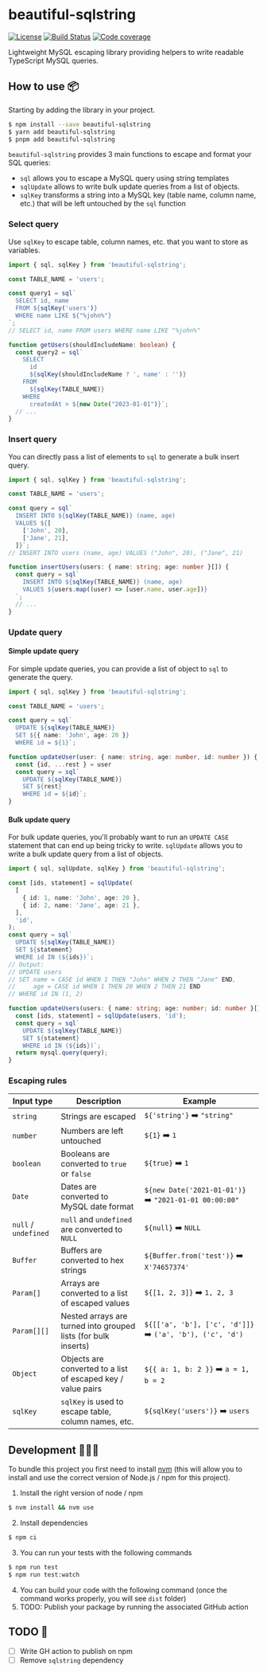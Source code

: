# beautiful-sqlstring

[![License](https://img.shields.io/badge/License-Apache_2.0-blue.svg)](https://opensource.org/licenses/Apache-2.0)
[![Build Status](https://github.com/MarwanEB/beautiful-sqlstring/actions/workflows/main.yaml/badge.svg)](https://github.com/MarwanEB/beautiful-sqlstring/actions/workflows/main.yaml)
[![Code coverage](https://codecov.io/gh/MarwanEB/beautiful-sqlstring/graph/badge.svg?token=ZFK2TXK7D1)](https://codecov.io/gh/MarwanEB/beautiful-sqlstring)

Lightweight MySQL escaping library providing helpers to write readable TypeScript MySQL queries.

## How to use 📦

Starting by adding the library in your project.

```sh
$ npm install --save beautiful-sqlstring
$ yarn add beautiful-sqlstring
$ pnpm add beautiful-sqlstring
```

`beautiful-sqlstring` provides 3 main functions to escape and format your SQL queries:

- `sql` allows you to escape a MySQL query using string templates
- `sqlUpdate` allows to write bulk update queries from a list of objects.
- `sqlKey` transforms a string into a MySQL key (table name, column name, etc.) that will be left untouched by the `sql` function

### Select query

Use `sqlKey` to escape table, column names, etc. that you want to store as variables.

```ts
import { sql, sqlKey } from 'beautiful-sqlstring';

const TABLE_NAME = 'users';

const query1 = sql`
  SELECT id, name
  FROM ${sqlKey('users')}
  WHERE name LIKE ${"%john%"}
`;
// SELECT id, name FROM users WHERE name LIKE "%john%"

function getUsers(shouldIncludeName: boolean) {
  const query2 = sql`
    SELECT
      id
      ${sqlKey(shouldIncludeName ? ', name' : '')}
    FROM
      ${sqlKey(TABLE_NAME)}
    WHERE
      createdAt > ${new Date("2023-01-01")}`;
  // ...
}
```

### Insert query

You can directly pass a list of elements to `sql` to generate a bulk insert query.

```ts
import { sql, sqlKey } from 'beautiful-sqlstring';

const TABLE_NAME = 'users';

const query = sql`
  INSERT INTO ${sqlKey(TABLE_NAME)} (name, age)
  VALUES ${[
    ['John', 20],
    ['Jane', 21],
  ]}`;
// INSERT INTO users (name, age) VALUES ("John", 20), ("Jane", 21)

function insertUsers(users: { name: string; age: number }[]) {
  const query = sql`
    INSERT INTO ${sqlKey(TABLE_NAME)} (name, age)
    VALUES ${users.map((user) => [user.name, user.age])}
  `;
  // ...
}
```

### Update query

#### Simple update query

For simple update queries, you can provide a list of object to `sql` to generate the query.

```ts
import { sql, sqlKey } from 'beautiful-sqlstring';

const TABLE_NAME = 'users';

const query = sql`
  UPDATE ${sqlKey(TABLE_NAME)}
  SET ${{ name: 'John', age: 20 }}
  WHERE id = ${1}`;

function updateUser(user: { name: string, age: number, id: number }) {
  const {id, ...rest } = user
  const query = sql`
    UPDATE ${sqlKey(TABLE_NAME)}
    SET ${rest}
    WHERE id = ${id}`;
}
```

#### Bulk update query

For bulk update queries, you'll probably want to run an `UPDATE CASE` statement that can end up being tricky to write. `sqlUpdate` allows you to write a bulk update query from a list of objects.

```ts
import { sql, sqlUpdate, sqlKey } from 'beautiful-sqlstring';

const [ids, statement] = sqlUpdate(
  [
    { id: 1, name: 'John', age: 20 },
    { id: 2, name: 'Jane', age: 21 },
  ],
  'id',
);
const query = sql`
  UPDATE ${sqlKey(TABLE_NAME)}
  SET ${statement}
  WHERE id IN (${ids})`;
// Output:
// UPDATE users
// SET name = CASE id WHEN 1 THEN "John" WHEN 2 THEN "Jane" END,
//     age = CASE id WHEN 1 THEN 20 WHEN 2 THEN 21 END
// WHERE id IN (1, 2)

function updateUsers(users: { name: string; age: number; id: number }[]) {
  const [ids, statement] = sqlUpdate(users, 'id');
  const query = sql`
    UPDATE ${sqlKey(TABLE_NAME)}
    SET ${statement}
    WHERE id IN (${ids})`;
  return mysql.query(query);
}
```

### Escaping rules

| Input type           | Description                                                    | Example                                                  |
| -------------------- | -------------------------------------------------------------- | -------------------------------------------------------- |
| `string`             | Strings are escaped                                            | `${'string'}` ➡️ `"string"`                               |
| `number`             | Numbers are left untouched                                     | `${1}` ➡️ `1`                                             |
| `boolean`            | Booleans are converted to `true` or `false`                    | `${true}` ➡️ `1`                                          |
| `Date`               | Dates are converted to MySQL date format                       | `${new Date('2021-01-01')}` ➡️ `"2021-01-01 00:00:00"`    |
| `null` / `undefined` | `null` and `undefined` are converted to `NULL`                 | `${null}` ➡️ `NULL`                                       |
| `Buffer`             | Buffers are converted to hex strings                           | `${Buffer.from('test')}` ➡️ `X'74657374'`                 |
| `Param[]`            | Arrays are converted to a list of escaped values               | `${[1, 2, 3]}` ➡️ `1, 2, 3`                               |
| `Param[][]`          | Nested arrays are turned into grouped lists (for bulk inserts) | `${[['a', 'b'], ['c', 'd']]}` ➡️ `('a', 'b'), ('c', 'd')` |
| `Object`             | Objects are converted to a list of escaped key / value pairs   | `${{ a: 1, b: 2 }}` ➡️ `a = 1, b = 2`                     |
| `sqlKey`             | `sqlKey` is used to escape table, column names, etc.           | `${sqlKey('users')}` ➡️ `users`                           |

## Development 🧑🏼‍💻

To bundle this project you first need to install [nvm](https://github.com/nvm-sh/nvm?tab=readme-ov-file#installing-and-updating) (this will allow you to install and use the correct version of Node.js / npm for this project).

1. Install the right version of node / npm

```sh
$ nvm install && nvm use
```

2. Install dependencies

```sh
$ npm ci
```

3. You can run your tests with the following commands

```sh
$ npm run test
$ npm run test:watch
```

4. You can build your code with the following command (once the command works properly, you will see `dist` folder)
5. TODO: Publish your package by running the associated GitHub action


## TODO 📝

- [ ] Write GH action to publish on npm
- [ ] Remove `sqlstring` dependency
